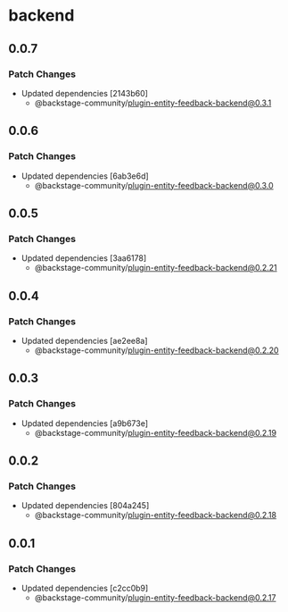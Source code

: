 # backend

## 0.0.7

### Patch Changes

- Updated dependencies [2143b60]
  - @backstage-community/plugin-entity-feedback-backend@0.3.1

## 0.0.6

### Patch Changes

- Updated dependencies [6ab3e6d]
  - @backstage-community/plugin-entity-feedback-backend@0.3.0

## 0.0.5

### Patch Changes

- Updated dependencies [3aa6178]
  - @backstage-community/plugin-entity-feedback-backend@0.2.21

## 0.0.4

### Patch Changes

- Updated dependencies [ae2ee8a]
  - @backstage-community/plugin-entity-feedback-backend@0.2.20

## 0.0.3

### Patch Changes

- Updated dependencies [a9b673e]
  - @backstage-community/plugin-entity-feedback-backend@0.2.19

## 0.0.2

### Patch Changes

- Updated dependencies [804a245]
  - @backstage-community/plugin-entity-feedback-backend@0.2.18

## 0.0.1

### Patch Changes

- Updated dependencies [c2cc0b9]
  - @backstage-community/plugin-entity-feedback-backend@0.2.17

